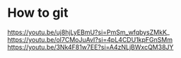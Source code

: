 # How to git
https://youtu.be/uj8hjLyEBmU?si=PmSm_wfqbysZMkK_
https://youtu.be/ol7CMoJuAvI?si=4pL4CDU1kpFGnSMm
https://youtu.be/3Nk4F81w7EE?si=A4zNLjBWxcQM38JY